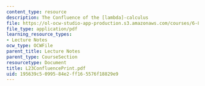 ```yaml
---
content_type: resource
description: The Confluence of the [lambda]-calculus
file: https://ol-ocw-studio-app-production.s3.amazonaws.com/courses/6-827-multithreaded-parallelism-languages-and-compilers-fall-2002/195639c5099584e2ff165576f18829e9_L23ConfluencePrint.pdf
file_type: application/pdf
learning_resource_types:
- Lecture Notes
ocw_type: OCWFile
parent_title: Lecture Notes
parent_type: CourseSection
resourcetype: Document
title: L23ConfluencePrint.pdf
uid: 195639c5-0995-84e2-ff16-5576f18829e9
---
```

